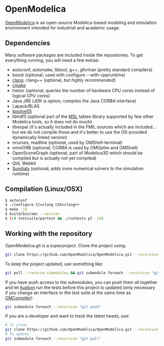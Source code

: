 # OpenModelica
[OpenModelica](https://openmodelica.org) is an open-source Modelica-based modeling and simulation environment intended for industrial and academic usage.

## Dependencies

Many software packages are included inside the repositories.
To get everything running, you will need a few extras:
- autoconf, automake, libtool, g++, gfortran (pretty standard compilers)
- boost (optional; used with configure --with-cppruntime)
- [clang](http://clang.llvm.org/), clang++ (optional, but *highly recommended*)
- [cmake](http://www.cmake.org)
- hwloc (optional; queries the number of hardware CPU cores instead of logical CPU cores)
- Java JRE (JDK is option; compiles the Java CORBA interface)
- Lapack/BLAS
- [lpsolve55](http://lpsolve.sourceforge.net)
- libhdf5 (optional part of the [MSL](https://github.com/modelica/Modelica) tables library supported by few other Modelica tools, so it does not do much)
- libexpat (it's actually included in the FMIL sources which are included... but we do not compile those and it's better to use the OS-provided dynamically linked version)
- ncurses, readline (optional, used by OMShell-terminal)
- omniORB (optional; CORBA is used by OMOptim and OMShell)
- OpenSceneGraph (optional, part of Modelica3D which should be compiled but is actually not yet compiled)
- Qt4, Webkit
- [Sundials](http://www.llnl.gov/CASC/sundials/) (optional; adds more numerical solvers to the simulation runtime)

## Compilation (Linux/OSX)

```bash
$ autoconf
$ ./configure CC=clang CXX=clang++
$ make -j8
$ build/bin/omc --version
$ (cd testsuite/partest && ./runtests.pl -j8)
```

## Working with the repository

OpenModelica.git is a superproject. Clone the project using:
```bash
git clone https://github.com/OpenModelica/OpenModelica.git --recursive
```
To keep the project updated, use something like:
```bash
git pull --recurse-submodules && git submodule foreach --recursive "git submodule update"
```
If you have push access to the submodules, you can push them all together and let [hudson](https://test.openmodelica.org/hudson/) run the tests before this project is updated (only necessary if you change an interface or the test suite at the same time as [OMCompiler](https://github.com/OpenModelica/OMCompiler)):
```bash
git submodule foreach --recursive "git push"
```
If you are a developer and want to track the latest heads, use:
```bash
# To clone
git clone https://github.com/OpenModelica/OpenModelica.git --recursive && (cd OpenModelica && git submodule foreach --recursive "git checkout master")
# To update
git submodule foreach --recursive "git pull"
```
